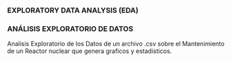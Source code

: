 
### EXPLORATORY DATA ANALYSIS (EDA) 

### ANÁLISIS EXPLORATORIO DE DATOS

Analisis Exploratorio de los Datos de un archivo .csv sobre el Mantenimiento de un Reactor nuclear que genera graficos y estadisticos.
